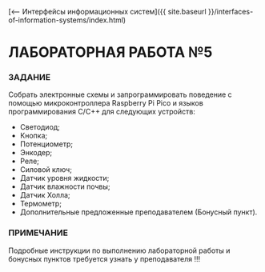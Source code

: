 [⟵ Интерфейсы информационных систем]({{ site.baseurl }}/interfaces-of-information-systems/index.html)

# **ЛАБОРАТОРНАЯ РАБОТА №5**

### **ЗАДАНИЕ**

Собрать электронные схемы и запрограммировать поведение с помощью микроконтроллера Raspberry Pi Pico и языков программирования C/С++ для следующих устройств:
*	Светодиод;
*	Кнопка;
*	Потенциометр;
*	Энкодер;
*	Реле;
*	Силовой ключ;
*	Датчик уровня жидкости;
*	Датчик влажности почвы;
*	Датчик Холла;
*	Термометр;
*	Дополнительные предложенные преподавателем (Бонусный пункт).

### **ПРИМЕЧАНИЕ**

Подробные инструкции по выполнению лабораторной работы и бонусных пунктов требуется узнать у преподавателя !!!
